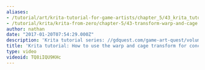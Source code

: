 ```yaml
---
aliases:
- /tutorial/art/krita-tutorial-for-game-artists/chapter_5/43_krita_tutorial_how_to_use_the_warp_and_cage_transform_for_concept_art
- /tutorial/krita/krita-from-zero/chapter-5/43-transform-warp-and-cage
author: nathan
date: "2017-01-20T07:54:29.000Z"
description: 'Krita tutorial series: //gdquest.com/game-art-quest/volume-1/course-public/'
title: 'Krita tutorial: How to use the warp and cage transform for concept art'
type: video
videoid: TQ8iIQU9KHc
---
```

